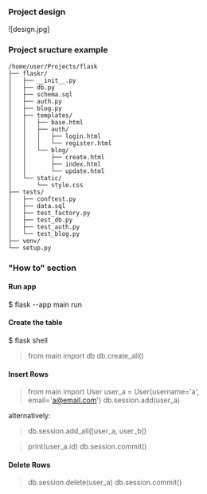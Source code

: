 ### Project design

![design.jpg]

### Project sructure example

```
/home/user/Projects/flask
├── flaskr/
│   ├── __init__.py
│   ├── db.py
│   ├── schema.sql
│   ├── auth.py
│   ├── blog.py
│   ├── templates/
│   │   ├── base.html
│   │   ├── auth/
│   │   │   ├── login.html
│   │   │   └── register.html
│   │   └── blog/
│   │       ├── create.html
│   │       ├── index.html
│   │       └── update.html
│   └── static/
│       └── style.css
├── tests/
│   ├── conftest.py
│   ├── data.sql
│   ├── test_factory.py
│   ├── test_db.py
│   ├── test_auth.py
│   └── test_blog.py
├── venv/
└── setup.py
```

### "How to" section
#### Run app

$ flask --app main run

#### Create the table

$ flask shell
> from main import db
> db.create_all()

#### Insert Rows

> from main import User
> user_a = User(username='a', email='a@email.com')
> db.session.add(user_a)

alternatively:
> db.session.add_all([user_a, user_b])

> print(user_a.id)
> db.session.commit()

#### Delete Rows

> db.session.delete(user_a)
> db.session.commit()
